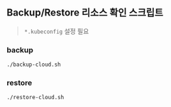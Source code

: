 
## Backup/Restore 리소스 확인 스크립트

> `*.kubeconfig` 설정 필요

### backup

```bash
./backup-cloud.sh
```

### restore

```bash
./restore-cloud.sh
```
